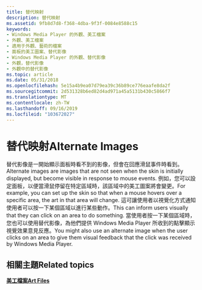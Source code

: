 ```yaml
---
title: 替代映射
description: 替代映射
ms.assetid: 9fb8d7d8-f368-4dba-9f3f-0084e8588c15
keywords:
- Windows Media Player 的外觀、美工檔案
- 外觀、美工檔案
- 適用于外觀、藝術的檔案
- 面板的美工圖案、替代影像
- Windows Media Player 的外觀、替代影像
- 外觀，替代影像
- 外觀中的替代影像
ms.topic: article
ms.date: 05/31/2018
ms.openlocfilehash: 5e15a4b9ea07d79ea39c36b89ce776eaafe8da2f
ms.sourcegitcommit: 2d531328b6ed82d4ad971a45a5131b430c5866f7
ms.translationtype: MT
ms.contentlocale: zh-TW
ms.lasthandoff: 09/16/2019
ms.locfileid: "103672027"
---
```

# <a name="alternate-images"></a><span data-ttu-id="9adaf-110">替代映射</span><span class="sxs-lookup"><span data-stu-id="9adaf-110">Alternate Images</span></span>

<span data-ttu-id="9adaf-111">替代影像是一開始顯示面板時看不到的影像，但會在回應滑鼠事件時看到。</span><span class="sxs-lookup"><span data-stu-id="9adaf-111">Alternate images are images that are not seen when the skin is initially displayed, but become visible in response to mouse events.</span></span> <span data-ttu-id="9adaf-112">例如，您可以設定面板，以便當滑鼠停留在特定區域時，該區域中的美工圖案將會變更。</span><span class="sxs-lookup"><span data-stu-id="9adaf-112">For example, you can set up the skin so that when a mouse hovers over a specific area, the art in that area will change.</span></span> <span data-ttu-id="9adaf-113">這可讓使用者以視覺化方式通知使用者可以按一下某個區域以進行某些動作。</span><span class="sxs-lookup"><span data-stu-id="9adaf-113">This can inform users visually that they can click on an area to do something.</span></span> <span data-ttu-id="9adaf-114">當使用者按一下某個區域時，您也可以使用替代影像，為他們提供 Windows Media Player 所收到的點擊顯示視覺效果意見反應。</span><span class="sxs-lookup"><span data-stu-id="9adaf-114">You might also use an alternate image when the user clicks on an area to give them visual feedback that the click was received by Windows Media Player.</span></span>

## <a name="related-topics"></a><span data-ttu-id="9adaf-115">相關主題</span><span class="sxs-lookup"><span data-stu-id="9adaf-115">Related topics</span></span>

<dl> <dt>

[<span data-ttu-id="9adaf-116">**美工檔案**</span><span class="sxs-lookup"><span data-stu-id="9adaf-116">**Art Files**</span></span>](art-files.md)
</dt> </dl>

 

 




